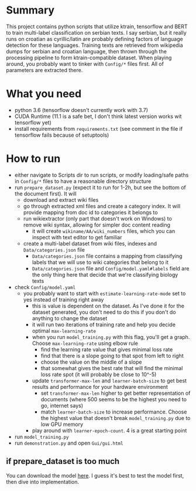 # Summary
This project contains python scripts that utilize ktrain, tensorflow and BERT to train multi-label classification on serbian texts. I say serbian, but it really runs
on croatian as cyrillic/latin are probably defining factors of language detection for these languages. Training texts are retrieved from wikipedia dumps for serbian
and croatian language, then thrown through the processing pipeline to form ktrain-compatible dataset. When playing around, you probably want to tinker with `Config/*`
files first. All of parameters are extracted there.

# What you need
* python 3.6 (tensorflow doesn't currently work with 3.7)
* CUDA Runtime (11.1 is a safe bet, I don't think latest version works wit tensorflow yet)
* install requirements from `requirements.txt` (see comment in the file if tensorflow fails because of setuptools)

# How to run
* either navigate to Scripts dir to run scripts, or modify loading/safe paths in `Config/*` files to have a reasonable directory structure
* run `prepare_dataset.py` (expect it to run for 1-2h, but see the bottom of the document first). It will
  * download and extract wiki files
  * go through extracted xml files and create a category index. It will provide mapping from doc id to categories it belongs to
  * run wikiextractor (only part that doesn't work on Windows) to remove wiki syntax, allowing for simpler doc content reading
    * it will create `wikiname/AA/wiki_numbers` files, which you can inspect with text editor to get familiar
  * create a multi-label dataset from wiki files, indexes and `Data/categories.json` file
    * `Data/categories.json` file contains a mapping from classifying labels that we will use to wiki categories that belong to it
    * `Data/categories.json` file and `Config/model.yaml#labels` field are the only thing here that decide that we're classifying biology texts
* check `Config/model.yaml`
  * you probably want to start with `estimate-learning-rate-mode` set to yes instead of training right away
    * this is value is dependent on the dataset. As I've done it for the dataset generated, you don't need to do this if you don't do anything to change the dataset
    * it will run two iterations of training rate and help you decide optimal `max-learning-rate`
    * when you run `model_training.py` with this flag, you'll get a graph. Choose `max-learning-rate` using elbow rule
      * find the learning rate value that gives minimal loss rate
      * find that there is a slope going to that spot from left to right
      * choose the value on the middle of a slope
      * that somewhat gives the best rate that will find the minimal loss rate spot (it will probably be close to 10^-5)
    * update `transformer-max-len` and `learner-batch-size` to get best results and performance for your hardware environment
      * set `transformer-max-len` higher to get better representation of documents (where 500 seems to be the highest you need to go, internet says)
      * match `learner-batch-size` to increase performance. Choose the highest value that doesn't break `model_training.py` due to low GPU memory
    * play around with `learner-epoch-count`. 4 is a great starting point
* run `model_training.py`
* run `demonstration.py` and open `Gui/gui.html`

## if prepare_dataset is too much
You can download the model [here](https://drive.google.com/file/d/1kmMtPtZpdhRxlZ17teeVAQCBmbz-sy97/view). I guess it's best to test the model first, then dive into
implementation.

